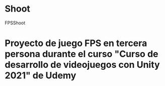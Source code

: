 # Shoot
 FPSShoot
# Proyecto de juego FPS en tercera persona durante el curso "Curso de desarrollo de videojuegos con Unity 2021" de Udemy
